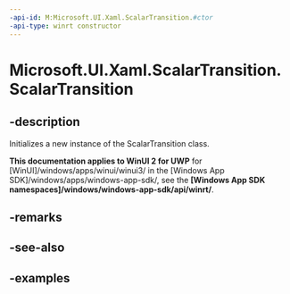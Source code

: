 ```yaml
---
-api-id: M:Microsoft.UI.Xaml.ScalarTransition.#ctor
-api-type: winrt constructor
---
```


<!-- Method syntax.
public ScalarTransition.ScalarTransition()
-->

# Microsoft.UI.Xaml.ScalarTransition.ScalarTransition

## -description
Initializes a new instance of the ScalarTransition class.

**This documentation applies to WinUI 2 for UWP** for [WinUI]/windows/apps/winui/winui3/ in the [Windows App SDK]/windows/apps/windows-app-sdk/, see the **[Windows App SDK namespaces]/windows/windows-app-sdk/api/winrt/**.

## -remarks

## -see-also

## -examples

